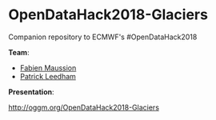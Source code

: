 # OpenDataHack2018-Glaciers

Companion repository to ECMWF's #OpenDataHack2018

**Team**:
- [Fabien Maussion](https://github.com/fmaussion)
- [Patrick Leedham](https://github.com/PaleTomato)

**Presentation**:

http://oggm.org/OpenDataHack2018-Glaciers
